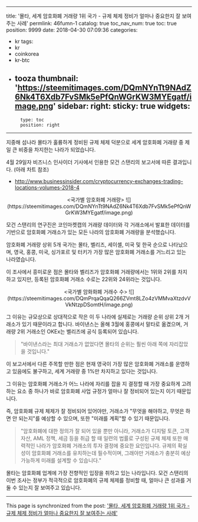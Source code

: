 
---
title: '몰타, 세계 암호화폐 거래량 1위 국가 -  규제 체제 정비가 얼마나 중요한지 잘 보여주는 사례'
permlink: 46fumn-1
catalog: true
toc_nav_num: true
toc: true
position: 9999
date: 2018-04-30 07:09:36
categories:
- kr
tags:
- kr
- coinkorea
- kr-btc
- tooza
thumbnail: 'https://steemitimages.com/DQmNYnTt9NAdZ6Nk4T6Xdb7FvSMk5ePfQnWGrKW3MYEgatf/image.png'
sidebar:
    right:
        sticky: true
widgets:
    -
        type: toc
        position: right
---


지중해 섬나라 몰타가 훌륭하게 정비된 규제 체제 덕분으로 세계 암호화폐 거래량 중 제일 큰 비중을 차지한는 나라가 되었습니다. 

4월 29일자 비즈니스 인사이더 기사에서 인용한 모건 스탠리의 보고서에 따른 결과입니다. (아래 차트 참조)

- http://www.businessinsider.com/cryptocurrency-exchanges-trading-locations-volumes-2018-4

<center>
<국가별 암호화폐 거래량>
![](https://steemitimages.com/DQmNYnTt9NAdZ6Nk4T6Xdb7FvSMk5ePfQnWGrKW3MYEgatf/image.png)
</center>

모건 스탠리의 연구진은 코인마켓캡의 거래량 데이터와 각 거래소에서 발표한 데이터를 기반으로 암호화폐 거래소가 있는 모든 나라의 암호화폐 거래량을 분석했습니다.

암호화폐 거래량 상위 5개 국가는 몰타, 벨리즈, 세이셸, 미국 및 한국 순으로 나타났으며, 영국, 홍콩, 미국, 싱가포르 및 터키가 가장 많은 암호화폐 거래소를 거느리고 있는 나라였습니다. 

이 조사에서 흥미로운 점은 몰타와 벨리즈가 암호화폐 거래량에서는 1위와 2위를 차지하고 있지만, 등록된 암호화폐 거래소 수로는 22위와 24위라는 것입니다. 

<center>
<국가별 암화화폐 거래수 수>
![](https://steemitimages.com/DQmPrqaQqaQ266ZVmt8LZo4zVMMvaXtzdvVVkNtzpDSomtH/image.png)
</center>

그 이유는 규모상으로 상대적으로 작은 이 두 나라에 실제로는 거래량 순위 상위 2개 거래소가 있기 때문이라고 합니다.  바이낸스는 올해 3월에 홍콩에서 말타로 옮겼으며, 거래량 2위 거래소인 OKEx는 벨리즈에 공식 등록되어 있습니다. 

>"바이낸스라는 최대 거래소가 없었다면 몰타의 순위는 훨씬 아래 쪽에 자리잡았을 것입니다."

이 보고서에서 다른 주목할 만한 점은 현재 영국이 가장 많은 암호화폐 거래소를 운영하고 있음에도 불구하고, 세계 거래량 중 1%만 차지하고 있다는 것입니다.

그 이유는 암호화폐 거래소가 어느 나라에 자리를 잡을 지 결정할 때 가장 중요하게 고려하는 요소 중 하나가 바로 암호화폐 사업 규정가 얼마나 잘 정비되어 있는지 이기 때문입니다. 

즉, 암호화폐 규제 체제가 잘 정비되어 있어야만, 거래소가 "무엇을 해야하고, 무엇은 하면 안 되는지"를 예상할 수 있으며, 또한 "미래를 계획"할 수 있기 때문입니다.

>"암호화폐에 대한 정의가 잘 되어 있을 뿐만 아니라, 거래소가 디지털 토큰, 고객 자산, AML 정책, 세금 등을 취급 할 때 일련의 법률로 구성된 규제 체제 또한 매력적인 나라가 암호화폐 거래소의 투자 결정에 중요한 요인입니다.  규제의 확실성이 암호화폐 거래소를 유치하는데 필수적이며, 그래야만 거래소가 충분히 예상 가능하게 미래를 설계할 수 있습니다."

몰타는 암호화폐 업계에 가장 전향적인 입장을 취하고 있는 나라입니다.  모건 스탠리의 이번 조사는 정부가 적극적으로 암호화폐의 규제 체제를 정비할 때, 얼마나 큰 성과를 거둘 수 있는지 잘 보여주고 있습니다.

- - -

This page is synchronized from the post: ['몰타, 세계 암호화폐 거래량 1위 국가 -  규제 체제 정비가 얼마나 중요한지 잘 보여주는 사례'](https://steemit.com/@pius.pius/46fumn-1)
